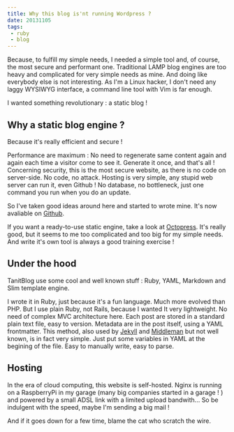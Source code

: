 ```yaml
---
title: Why this blog is'nt running Wordpress ?
date: 20131105
tags:
 - ruby
 - blog
---
```



Because, to fulfill my simple needs, I needed a simple tool and, of course, the most secure and performant one.
Traditional LAMP blog engines are too heavy and complicated for very simple needs as mine. And doing like everybody else is not interesting. 
As I'm a Linux hacker, I don't need any laggy WYSIWYG interface, a command line tool with Vim is far enough.

I wanted something revolutionary : a static blog !

## Why a static blog engine ?

Because it's really efficient and secure !

Performance are maximum : No need to regenerate same content again and again each time a visitor come to see it. Generate it once, and that's all !
Concerning security, this is the most secure website, as there is no code on server-side. No code, no attack.
Hosting is very simple, any stupid web server can run it, even Github ! No database, no bottleneck, just one command you run when you do an update.

So I've taken good ideas around here and started to wrote mine. It's now avaliable on [Github](https://github.com/nagius/tanitblog).

If you want a ready-to-use static engine, take a look at [Octopress](http://octopress.org/). It's really good, but it seems to me too complicated and too big for my simple needs. And write it's own tool is always a good training exercise !

## Under the hood

TanitBlog use some cool and well known stuff : Ruby, YAML, Markdown and Slim template engine.

I wrote it in Ruby, just because it's a fun language. Much more evolved than PHP. But I use plain Ruby, not Rails, because I wanted It very lightweight. No need of complex MVC architecture here.
Each post are stored in a standard plain text file, easy to version. Metadata are in the post itself, using a YAML frontmatter.
This method, also used by [Jekyll](http://jekyllrb.com/) and [Middleman](http://middlemanapp.com/) but not well known, is in fact very simple. Just put some variables in YAML at the begining of the file. Easy to manually write, easy to parse.

## Hosting

In the era of cloud computing, this website is self-hosted. Nginx is running on a RaspberryPi in my garage (many big companies started in a garage ! ) and powered by a small ADSL link with a limited upload bandwith... So be indulgent with the speed, maybe I'm sending a big mail !

And if it goes down for a few time, blame the cat who scratch the wire.



